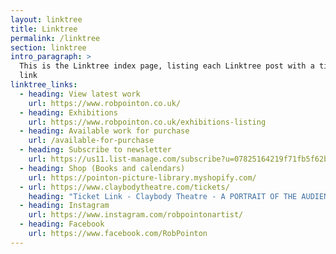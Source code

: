 ```yaml
---
layout: linktree
title: Linktree
permalink: /linktree
section: linktree
intro_paragraph: >
  This is the Linktree index page, listing each Linktree post with a title and
  link
linktree_links:
  - heading: View latest work
    url: https://www.robpointon.co.uk/
  - heading: Exhibitions
    url: https://www.robpointon.co.uk/exhibitions-listing
  - heading: Available work for purchase
    url: /available-for-purchase
  - heading: Subscribe to newsletter
    url: https://us11.list-manage.com/subscribe?u=07825164219f71fb5f62b17f5&id=09cb7a485a
  - heading: Shop (Books and calendars)
    url: https://pointon-picture-library.myshopify.com/
  - url: https://www.claybodytheatre.com/tickets/
    heading: "Ticket Link - Claybody Theatre - A PORTRAIT OF THE AUDIENCE "
  - heading: Instagram
    url: https://www.instagram.com/robpointonartist/
  - heading: Facebook
    url: https://www.facebook.com/RobPointon
---
```


